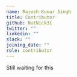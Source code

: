 ```yaml
---
name: Rajesh Kumar Singh
title: Contributor
github: NutNick31
twitter: ""
linkedin: ""
slack: ""
joining_date: ""
role: contributor
---
```


Still waiting for this
